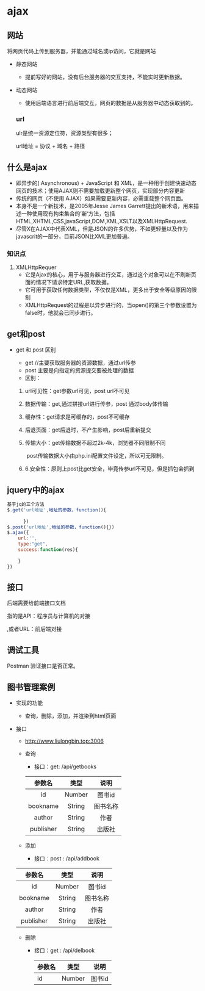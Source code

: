 # ajax	

## 网站

将网页代码上传到服务器，并能通过域名或ip访问，它就是网站

+ 静态网站
  + 提前写好的网站，没有后台服务器的交互支持，不能实时更新数据。

+ 动态网站
  + 使用后端语言进行前后端交互，网页的数据是从服务器中动态获取到的。

  ### url

  ulr是统一资源定位符，资源类型有很多；

  url地址 = 协议 + 域名 + 路径

## 什么是ajax

+ 即异步的( Asynchronous) + JavaScript 和 XML，是一种用于创建快速动态网页的技术；使用AJAX则不需要加载更新整个网页，实现部分内容更新
+ 传统的网页（不使用 AJAX）如果需要更新内容，必需重载整个网页面。
+ 本身不是一个新技术，是2005年Jesse James Garrett提出的新术语，用来描述一种使用现有拘束集合的’新‘方法，包括HTML,XHTML,CSS,javaScript,DOM,XML,XSLT以及XMLHttpRequest.
+ 尽管X在AJAX中代表XML，但是JSON的许多优势，不如更轻量以及作为javascrit的一部分，目前JSON比XML更加普遍。

### 知识点

1. XMLHttpRequer 
   + 它是Ajax的核心，用于与服务器进行交互，通过这个对象可以在不刷新页面的情况下请求特定URL,获取数据。
   + 它可用于获取任何数据类型，不仅仅是XML，更多出于安全等级原因的限制
   + XMLHttpRequest的过程是以异步进行的，当open()的第三个参数设置为false时，他就会已同步进行。



## get和post

+ get  和 post 区别 

  + get //主要获取服务器的资源数据，通过url传参		
  + post 主要是向指定的资源提交要被处理的数据
  + 区别：

  1. url可见性：get参数url可见，post url不可见

  2. 数据传输：get,通过拼接url进行传参，post 通过body体传输

  3. 缓存性：get请求是可缓存的，post不可缓存

  4. 后退页面：get后退时，不产生影响，post后重新提交

  5. 传输大小：get传输数据不超过2k-4k，浏览器不同限制不同

     ​		    post传输数据大小由php.ini配置文件设定，所以可无限制。

  6. 6.安全性：原则上post比get安全，毕竟传参url不可见，但是抓包会抓到



## jquery中的ajax

```js
基于jq的三个方法
$.get('url地址',地址的参数，function(){
      
      })
$.post('url地址',地址的参数，function(){})
$.ajax({
    url:'',
    type:"get",
    success:function(res){
        
    }
})
```

## 接口

后端需要给前端接口文档 

指的是API：程序员与计算机的对接

,或者URL：前后端对接



## 调试工具

Postman 验证接口是否正常。



## 图书管理案例

+ 实现的功能
  + 查询，删除，添加，并渲染到html页面

+ 接口

  + http://www.liulongbin.top:3006

  

  + 查询

    + 接口：get:  /api/getbooks

    |  参数名   |  类型  |   说明   |
    | :-------: | :----: | :------: |
    |    id     | Number |  图书id  |
    | bookname  | String | 图书名称 |
    |  author   | String |   作者   |
    | publisher | String |  出版社  |

  + 添加
    + 接口：post : /api/addbook

  |  参数名   |  类型  |   说明   |
  | :-------: | :----: | :------: |
  |    id     | Number |  图书id  |
  | bookname  | String | 图书名称 |
  |  author   | String |   作者   |
  | publisher | String |  出版社  |

  

  

  + 删除

    + 接口：get : /api/delbook

      | 参数名 | 类型   | 说明   |
      | ------ | ------ | ------ |
      | id     | Number | 图书id |


